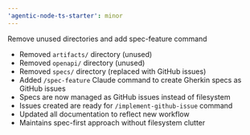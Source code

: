 ```yaml
---
'agentic-node-ts-starter': minor
---
```


Remove unused directories and add spec-feature command

- Removed `artifacts/` directory (unused)
- Removed `openapi/` directory (unused)
- Removed `specs/` directory (replaced with GitHub issues)
- Added `/spec-feature` Claude command to create Gherkin specs as GitHub issues
- Specs are now managed as GitHub issues instead of filesystem
- Issues created are ready for `/implement-github-issue` command
- Updated all documentation to reflect new workflow
- Maintains spec-first approach without filesystem clutter
